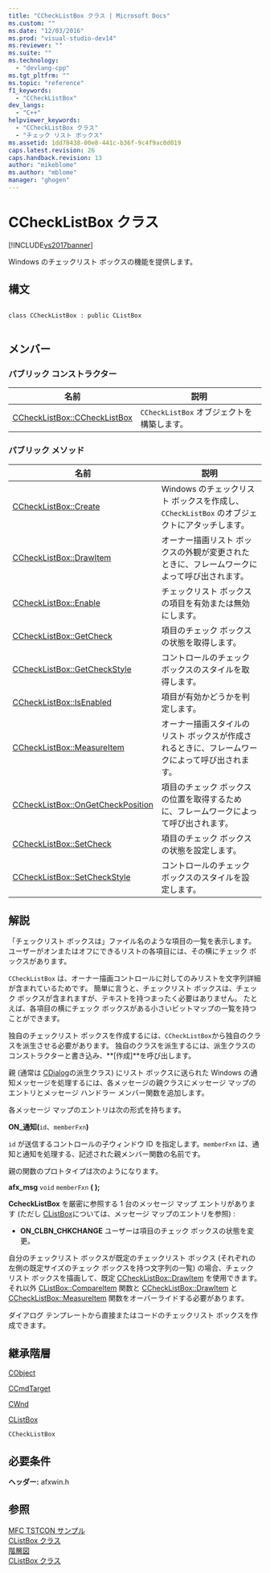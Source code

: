 ```yaml
---
title: "CCheckListBox クラス | Microsoft Docs"
ms.custom: ""
ms.date: "12/03/2016"
ms.prod: "visual-studio-dev14"
ms.reviewer: ""
ms.suite: ""
ms.technology: 
  - "devlang-cpp"
ms.tgt_pltfrm: ""
ms.topic: "reference"
f1_keywords: 
  - "CCheckListBox"
dev_langs: 
  - "C++"
helpviewer_keywords: 
  - "CCheckListBox クラス"
  - "チェック リスト ボックス"
ms.assetid: 1dd78438-00e8-441c-b36f-9c4f9ac0d019
caps.latest.revision: 26
caps.handback.revision: 13
author: "mikeblome"
ms.author: "mblome"
manager: "ghogen"
---
```

# CCheckListBox クラス
[!INCLUDE[vs2017banner](../../assembler/inline/includes/vs2017banner.md)]

Windows のチェックリスト ボックスの機能を提供します。  
  
## 構文  
  
```  
  
class CCheckListBox : public CListBox  
  
```  
  
## メンバー  
  
### パブリック コンストラクター  
  
|名前|説明|  
|--------|--------|  
|[CCheckListBox::CCheckListBox](../Topic/CCheckListBox::CCheckListBox.md)|`CCheckListBox` オブジェクトを構築します。|  
  
### パブリック メソッド  
  
|名前|説明|  
|--------|--------|  
|[CCheckListBox::Create](../Topic/CCheckListBox::Create.md)|Windows のチェックリスト ボックスを作成し、`CCheckListBox` のオブジェクトにアタッチします。|  
|[CCheckListBox::DrawItem](../Topic/CCheckListBox::DrawItem.md)|オーナー描画リスト ボックスの外観が変更されたときに、フレームワークによって呼び出されます。|  
|[CCheckListBox::Enable](../Topic/CCheckListBox::Enable.md)|チェックリスト ボックスの項目を有効または無効にします。|  
|[CCheckListBox::GetCheck](../Topic/CCheckListBox::GetCheck.md)|項目のチェック ボックスの状態を取得します。|  
|[CCheckListBox::GetCheckStyle](../Topic/CCheckListBox::GetCheckStyle.md)|コントロールのチェック ボックスのスタイルを取得します。|  
|[CCheckListBox::IsEnabled](../Topic/CCheckListBox::IsEnabled.md)|項目が有効かどうかを判定します。|  
|[CCheckListBox::MeasureItem](../Topic/CCheckListBox::MeasureItem.md)|オーナー描画スタイルのリスト ボックスが作成されるときに、フレームワークによって呼び出されます。|  
|[CCheckListBox::OnGetCheckPosition](../Topic/CCheckListBox::OnGetCheckPosition.md)|項目のチェック ボックスの位置を取得するために、フレームワークによって呼び出されます。|  
|[CCheckListBox::SetCheck](../Topic/CCheckListBox::SetCheck.md)|項目のチェック ボックスの状態を設定します。|  
|[CCheckListBox::SetCheckStyle](../Topic/CCheckListBox::SetCheckStyle.md)|コントロールのチェック ボックスのスタイルを設定します。|  
  
## 解説  
 「チェックリスト ボックスは」ファイル名のような項目の一覧を表示します。  ユーザーがオンまたはオフにできるリストの各項目には、その横にチェック ボックスがあります。  
  
 `CCheckListBox` は、オーナー描画コントロールに対してのみリストを文字列詳細が含まれているためです。  簡単に言うと、チェックリスト ボックスは、チェック ボックスが含まれますが、テキストを持つまったく必要はありません。  たとえば、各項目の横にチェック ボックスがある小さいビットマップの一覧を持つことができます。  
  
 独自のチェックリスト ボックスを作成するには、`CCheckListBox`から独自のクラスを派生させる必要があります。  独自のクラスを派生するには、派生クラスのコンストラクターと書き込み、**\[作成\]**を呼び出します。  
  
 親 \(通常は [CDialog](../../mfc/reference/cdialog-class.md)の派生クラス\) にリスト ボックスに送られた Windows の通知メッセージを処理するには、各メッセージの親クラスにメッセージ マップのエントリとメッセージ ハンドラー メンバー関数を追加します。  
  
 各メッセージ マップのエントリは次の形式を持ちます。  
  
 **ON\_**通知**\(**`id`、`memberFxn`**\)**  
  
 `id` が送信するコントロールの子ウィンドウ ID を指定します。`memberFxn` は、通知と通知を処理する、記述された親メンバー関数の名前です。  
  
 親の関数のプロトタイプは次のようになります。  
  
 **afx\_msg** `void` `memberFxn` **\( \);**  
  
 **CcheckListBox** を厳密に参照する 1 台のメッセージ マップ エントリがあります \(ただし [CListBox](../Topic/CListBox%20Class.md)については、メッセージ マップのエントリを参照\) :  
  
-   **ON\_CLBN\_CHKCHANGE** ユーザーは項目のチェック ボックスの状態を変更。  
  
 自分のチェックリスト ボックスが既定のチェックリスト ボックス \(それぞれの左側の既定サイズのチェック ボックスを持つ文字列の一覧\) の場合、チェック リスト ボックスを描画して、既定 [CCheckListBox::DrawItem](../Topic/CCheckListBox::DrawItem.md) を使用できます。  それ以外 [CListBox::CompareItem](../Topic/CListBox::CompareItem.md) 関数と [CCheckListBox::DrawItem](../Topic/CCheckListBox::DrawItem.md) と [CCheckListBox::MeasureItem](../Topic/CCheckListBox::MeasureItem.md) 関数をオーバーライドする必要があります。  
  
 ダイアログ テンプレートから直接またはコードのチェックリスト ボックスを作成できます。  
  
## 継承階層  
 [CObject](../Topic/CObject%20Class.md)  
  
 [CCmdTarget](../Topic/CCmdTarget%20Class.md)  
  
 [CWnd](../Topic/CWnd%20Class.md)  
  
 [CListBox](../Topic/CListBox%20Class.md)  
  
 `CCheckListBox`  
  
## 必要条件  
 **ヘッダー:** afxwin.h  
  
## 参照  
 [MFC TSTCON サンプル](../../top/visual-cpp-samples.md)   
 [CListBox クラス](../Topic/CListBox%20Class.md)   
 [階層図](../../mfc/hierarchy-chart.md)   
 [CListBox クラス](../Topic/CListBox%20Class.md)